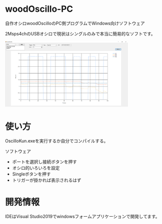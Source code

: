 # woodOscillo-PC
自作オシロwoodOscilloのPC側プログラムでWindows向けソフトウェア  

2Msps4chのUSBオシロで現状はシングルのみで本当に簡易的なソフトです。

<img src="./add_info/woodOscillo.png" alt="オシロ画面" width="400"/>  

# 使い方 
OscilloKun.exeを実行するか自分でコンパイルする。  

ソフトウェア  
- ポートを選択し接続ボタンを押す
- オシロ的いろいろを設定
- Singleボタンを押す
- トリガーが掛かれば表示されるはず

# 開発情報  
IDEはVisual Studio2019でwindowsフォームアプリケーションで開発してます。